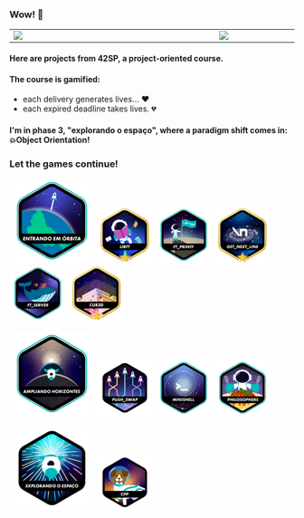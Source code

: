 ### Wow! 👋

<table>
    <tr>
       <td><img width="350px" align="left" src="https://github-readme-stats.vercel.app/api/top-langs/?username=lilangbr&hide=html&layout=compact&theme=algolia" /></td>
      <td><img width="420px" align="left" src="https://github-readme-stats.vercel.app/api?username=lilangbr&theme=algolia"/></td>
    </tr>    
</table>

#### Here are projects from 42SP, a project-oriented course. 
#### The course is gamified: 
- each delivery generates lives... ❤
- each expired deadline takes lives. 💔
#### I'm in phase 3, "explorando o espaço", where a paradigm shift comes in: 💥Object Orientation! 
### Let the games continue!

<a href="https://github.com/lilangbr/42Libft"><img src="phase_onee.png" alt="lib" width="150"/></a>
<a href="https://github.com/lilangbr/42Libft"><img src="libftm.png" alt="lib" width="100"/></a>
<a href="https://github.com/lilangbr/42Printf"><img src="ft_printfe.png" alt="prt" width="100"/></a>
<a href="https://github.com/lilangbr/42GNL"><img src="get_next_linem.png" alt="gnl" width="100"/></a>
<a href="https://github.com/lilangbr/42ft_server"><img src="ft_servere.png" alt="net" width="100"/></a>
<a href="https://github.com/lilangbr/42Cub3D"><img src="cub3dm.png" alt="cub" width="100"/></a><br/>

<a href="https://github.com/lilangbr/42PushSwap"><img src="phase_twoe.png" alt="lib" width="150"/></a>
<a href="https://github.com/lilangbr/42PushSwap"><img src="push_swapn.png" alt="push" width="100"/></a>
<a href="https://github.com/lilangbr/42Minishell"><img src="minishelle.png" alt="mini" width="100"/></a>
<a href="https://github.com/lilangbr/42Philosophers"><img src="philosopherse.png" alt="mini" width="100"/></a><br/>

<a href="https://github.com/lilangbr/42CPP"><img src="phase_threen.png" alt="lib" width="150"/></a>
<a href="https://github.com/lilangbr/42CPP"><img src="cppn.png" alt="push" width="100"/></a>

<!--
**lilangbr/lilangbr** is a ✨ _special_ ✨ repository because its `README.md` (this file) appears on your GitHub profile.

Here are some ideas to get you started:

- 🔭 I’m currently working on ...
- 🌱 I’m currently learning ...
- 👯 I’m looking to collaborate on ...
- 🤔 I’m looking for help with ...
- 💬 Ask me about ...
- 📫 How to reach me: ...
- 😄 Pronouns: ...
- ⚡ Fun fact: ...
-->

